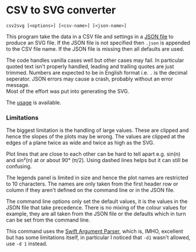 # CSV to SVG converter

```
csv2svg [<options>] [<csv-name>] [<json-name>]
```

This program take the data in a CSV file and settings in a [JSON file](json.md) to produce an SVG file. If the JSON file
is not specified then `.json` is appended to the CSV file name. If the JSON file is missing then all defaults are used.

The code handles vanilla cases well but other cases may fail. In particular quoted text isn't properly handled,
leading and trailing quotes are just trimmed. Numbers are expected to be in English format i.e. `.` is the decimal seperator.
JSON errors may cause a crash, probably without an error message.<br/>
Most of the effort was put into generating the SVG.

The [usage](usage.md) is available.

### Limitations

The biggest limitation is the handling of large values. These are clipped and hence the slopes of the plots may
be wrong. The values are clipped at the edges of a plane twice as wide and twice as high as the SVG.

Plot lines that are close to each other can be hard to tell apart e.g. sin(n) and sin²(n)
at or about 90° (π/2).
Using dashed lines helps but it can still be confusing.

The legends panel is limited in size and hence the plot names are restricted to 10
characters. The names are only taken from the first header row or column if they aren't
defined on the command line or in the JSON file.

The command line options only set the default values, it is the values in the JSON file that take precedence. There is no mixing of the colour values for example, they are all
taken from the JSON file or the defaults which in turn can be set from the command line.

This command uses the
[Swift Argument Parser](https://github.com/apple/swift-argument-parser), which is, IMHO,
excellent but has some limitations itself, in particular I noticed that `-d1` wasn't
allowed, use `-d 1` instead.
